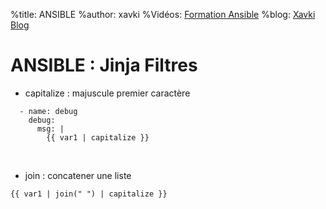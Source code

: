 %title: ANSIBLE
%author: xavki
%Vidéos: [Formation Ansible](https://www.youtube.com/playlist?list=PLn6POgpklwWoCpLKOSw3mXCqbRocnhrh-)
%blog: [Xavki Blog](https://xavki.blog)


# ANSIBLE : Jinja Filtres


* capitalize : majuscule premier caractère


```
  - name: debug
    debug:
      msg: |
        {{ var1 | capitalize }}
```

<br>

* join : concatener une liste

```
{{ var1 | join(" ") | capitalize }}
```

